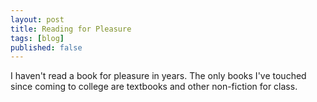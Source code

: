 ```yaml
---
layout: post
title: Reading for Pleasure
tags: [blog]
published: false
---
```


I haven't read a book for pleasure in years. The only books I've touched since coming to college are textbooks and other non-fiction for class. 
